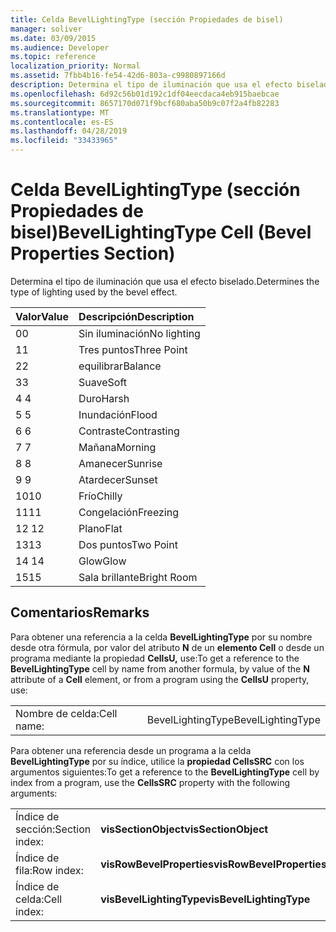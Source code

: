 ```yaml
---
title: Celda BevelLightingType (sección Propiedades de bisel)
manager: soliver
ms.date: 03/09/2015
ms.audience: Developer
ms.topic: reference
localization_priority: Normal
ms.assetid: 7fbb4b16-fe54-42d6-803a-c9980897166d
description: Determina el tipo de iluminación que usa el efecto biselado.
ms.openlocfilehash: 6d92c56b01d192c1df04eecdaca4eb915baebcae
ms.sourcegitcommit: 8657170d071f9bcf680aba50b9c07f2a4fb82283
ms.translationtype: MT
ms.contentlocale: es-ES
ms.lasthandoff: 04/28/2019
ms.locfileid: "33433965"
---
```

# <a name="bevellightingtype-cell-bevel-properties-section"></a><span data-ttu-id="b27a6-103">Celda BevelLightingType (sección Propiedades de bisel)</span><span class="sxs-lookup"><span data-stu-id="b27a6-103">BevelLightingType Cell (Bevel Properties Section)</span></span>

<span data-ttu-id="b27a6-104">Determina el tipo de iluminación que usa el efecto biselado.</span><span class="sxs-lookup"><span data-stu-id="b27a6-104">Determines the type of lighting used by the bevel effect.</span></span>
  
|<span data-ttu-id="b27a6-105">**Valor**</span><span class="sxs-lookup"><span data-stu-id="b27a6-105">**Value**</span></span>|<span data-ttu-id="b27a6-106">**Descripción**</span><span class="sxs-lookup"><span data-stu-id="b27a6-106">**Description**</span></span>|
|:-----|:-----|
|<span data-ttu-id="b27a6-107">0</span><span class="sxs-lookup"><span data-stu-id="b27a6-107">0</span></span>  <br/> |<span data-ttu-id="b27a6-108">Sin iluminación</span><span class="sxs-lookup"><span data-stu-id="b27a6-108">No lighting</span></span>  <br/> |
|<span data-ttu-id="b27a6-109">1</span><span class="sxs-lookup"><span data-stu-id="b27a6-109">1</span></span>  <br/> |<span data-ttu-id="b27a6-110">Tres puntos</span><span class="sxs-lookup"><span data-stu-id="b27a6-110">Three Point</span></span>  <br/> |
|<span data-ttu-id="b27a6-111">2</span><span class="sxs-lookup"><span data-stu-id="b27a6-111">2</span></span>  <br/> |<span data-ttu-id="b27a6-112">equilibrar</span><span class="sxs-lookup"><span data-stu-id="b27a6-112">Balance</span></span>  <br/> |
|<span data-ttu-id="b27a6-113">3</span><span class="sxs-lookup"><span data-stu-id="b27a6-113">3</span></span>  <br/> |<span data-ttu-id="b27a6-114">Suave</span><span class="sxs-lookup"><span data-stu-id="b27a6-114">Soft</span></span>  <br/> |
|<span data-ttu-id="b27a6-115">4 </span><span class="sxs-lookup"><span data-stu-id="b27a6-115">4</span></span>  <br/> |<span data-ttu-id="b27a6-116">Duro</span><span class="sxs-lookup"><span data-stu-id="b27a6-116">Harsh</span></span>  <br/> |
|<span data-ttu-id="b27a6-117">5 </span><span class="sxs-lookup"><span data-stu-id="b27a6-117">5</span></span>  <br/> |<span data-ttu-id="b27a6-118">Inundación</span><span class="sxs-lookup"><span data-stu-id="b27a6-118">Flood</span></span>  <br/> |
|<span data-ttu-id="b27a6-119">6 </span><span class="sxs-lookup"><span data-stu-id="b27a6-119">6</span></span>  <br/> |<span data-ttu-id="b27a6-120">Contraste</span><span class="sxs-lookup"><span data-stu-id="b27a6-120">Contrasting</span></span>  <br/> |
|<span data-ttu-id="b27a6-121">7 </span><span class="sxs-lookup"><span data-stu-id="b27a6-121">7</span></span>  <br/> |<span data-ttu-id="b27a6-122">Mañana</span><span class="sxs-lookup"><span data-stu-id="b27a6-122">Morning</span></span>  <br/> |
|<span data-ttu-id="b27a6-123">8 </span><span class="sxs-lookup"><span data-stu-id="b27a6-123">8</span></span>  <br/> |<span data-ttu-id="b27a6-124">Amanecer</span><span class="sxs-lookup"><span data-stu-id="b27a6-124">Sunrise</span></span>  <br/> |
|<span data-ttu-id="b27a6-125">9 </span><span class="sxs-lookup"><span data-stu-id="b27a6-125">9</span></span>  <br/> |<span data-ttu-id="b27a6-126">Atardecer</span><span class="sxs-lookup"><span data-stu-id="b27a6-126">Sunset</span></span>  <br/> |
|<span data-ttu-id="b27a6-127">10</span><span class="sxs-lookup"><span data-stu-id="b27a6-127">10</span></span>  <br/> |<span data-ttu-id="b27a6-128">Frío</span><span class="sxs-lookup"><span data-stu-id="b27a6-128">Chilly</span></span>  <br/> |
|<span data-ttu-id="b27a6-129">11</span><span class="sxs-lookup"><span data-stu-id="b27a6-129">11</span></span>  <br/> |<span data-ttu-id="b27a6-130">Congelación</span><span class="sxs-lookup"><span data-stu-id="b27a6-130">Freezing</span></span>  <br/> |
|<span data-ttu-id="b27a6-131">12 </span><span class="sxs-lookup"><span data-stu-id="b27a6-131">12</span></span>  <br/> |<span data-ttu-id="b27a6-132">Plano</span><span class="sxs-lookup"><span data-stu-id="b27a6-132">Flat</span></span>  <br/> |
|<span data-ttu-id="b27a6-133">13</span><span class="sxs-lookup"><span data-stu-id="b27a6-133">13</span></span>  <br/> |<span data-ttu-id="b27a6-134">Dos puntos</span><span class="sxs-lookup"><span data-stu-id="b27a6-134">Two Point</span></span>  <br/> |
|<span data-ttu-id="b27a6-135">14 </span><span class="sxs-lookup"><span data-stu-id="b27a6-135">14</span></span>  <br/> |<span data-ttu-id="b27a6-136">Glow</span><span class="sxs-lookup"><span data-stu-id="b27a6-136">Glow</span></span>  <br/> |
|<span data-ttu-id="b27a6-137">15</span><span class="sxs-lookup"><span data-stu-id="b27a6-137">15</span></span>  <br/> |<span data-ttu-id="b27a6-138">Sala brillante</span><span class="sxs-lookup"><span data-stu-id="b27a6-138">Bright Room</span></span>  <br/> |
   
## <a name="remarks"></a><span data-ttu-id="b27a6-139">Comentarios</span><span class="sxs-lookup"><span data-stu-id="b27a6-139">Remarks</span></span>

<span data-ttu-id="b27a6-140">Para obtener una referencia a la celda **BevelLightingType** por su nombre desde otra fórmula, por valor del atributo **N** de un **elemento Cell** o desde un programa mediante la propiedad **CellsU,** use:</span><span class="sxs-lookup"><span data-stu-id="b27a6-140">To get a reference to the **BevelLightingType** cell by name from another formula, by value of the **N** attribute of a **Cell** element, or from a program using the **CellsU** property, use:</span></span> 
  
|||
|:-----|:-----|
|<span data-ttu-id="b27a6-141">Nombre de celda:</span><span class="sxs-lookup"><span data-stu-id="b27a6-141">Cell name:</span></span>  <br/> |<span data-ttu-id="b27a6-142">BevelLightingType</span><span class="sxs-lookup"><span data-stu-id="b27a6-142">BevelLightingType</span></span>  <br/> |
   
<span data-ttu-id="b27a6-143">Para obtener una referencia desde un programa a la celda **BevelLightingType** por su índice, utilice la **propiedad CellsSRC** con los argumentos siguientes:</span><span class="sxs-lookup"><span data-stu-id="b27a6-143">To get a reference to the **BevelLightingType** cell by index from a program, use the **CellsSRC** property with the following arguments:</span></span> 
  
|||
|:-----|:-----|
|<span data-ttu-id="b27a6-144">Índice de sección:</span><span class="sxs-lookup"><span data-stu-id="b27a6-144">Section index:</span></span>  <br/> |<span data-ttu-id="b27a6-145">**visSectionObject**</span><span class="sxs-lookup"><span data-stu-id="b27a6-145">**visSectionObject**</span></span> <br/> |
|<span data-ttu-id="b27a6-146">Índice de fila:</span><span class="sxs-lookup"><span data-stu-id="b27a6-146">Row index:</span></span>  <br/> |<span data-ttu-id="b27a6-147">**visRowBevelProperties**</span><span class="sxs-lookup"><span data-stu-id="b27a6-147">**visRowBevelProperties**</span></span> <br/> |
|<span data-ttu-id="b27a6-148">Índice de celda:</span><span class="sxs-lookup"><span data-stu-id="b27a6-148">Cell index:</span></span>  <br/> |<span data-ttu-id="b27a6-149">**visBevelLightingType**</span><span class="sxs-lookup"><span data-stu-id="b27a6-149">**visBevelLightingType**</span></span> <br/> |
   

